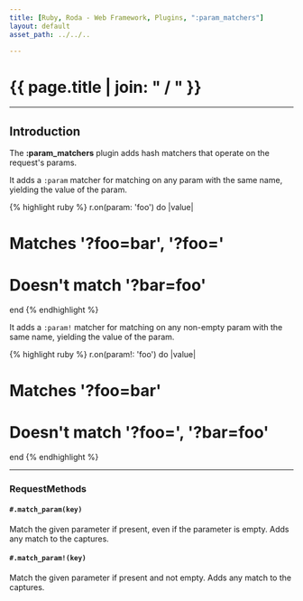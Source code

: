 ```yaml
---
title: [Ruby, Roda - Web Framework, Plugins, ":param_matchers"]
layout: default
asset_path: ../../..

---
```


# {{ page.title | join: " / " }}

---- 

## Introduction


The **:param_matchers** plugin adds hash matchers that operate on the request's params.

It adds a `:param` matcher for matching on any param with the same name, yielding the value of the param.

{% highlight ruby %}
r.on(param: 'foo') do |value|
  # Matches '?foo=bar', '?foo='
  # Doesn't match '?bar=foo'
end
{% endhighlight %}


It adds a `:param!` matcher for matching on any non-empty param with the same name, yielding the value of the param.


{% highlight ruby %}
r.on(param!: 'foo') do |value|
  # Matches '?foo=bar'
  # Doesn't match '?foo=', '?bar=foo'
end
{% endhighlight %}


---

### RequestMethods


#### `#.match_param(key)`

Match the given parameter if present, even if the parameter is empty. Adds any match to the captures.


#### `#.match_param!(key)` 

Match the given parameter if present and not empty. Adds any match to the captures.


